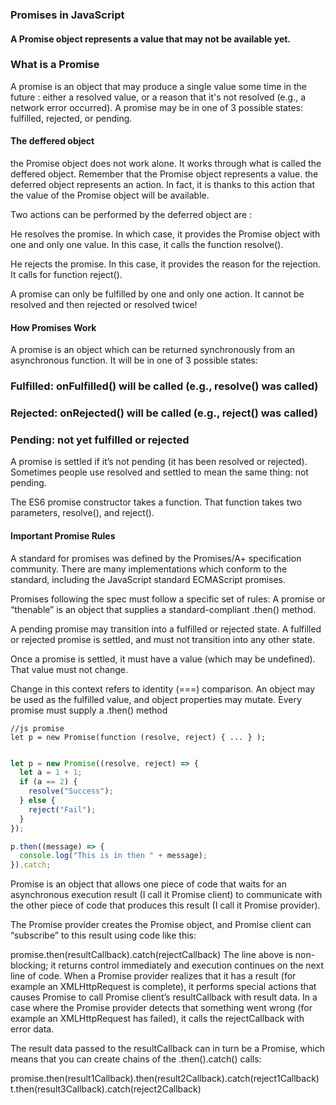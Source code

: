 ### Promises in JavaScript

#### A Promise object represents a value that may not be available yet.

### What is a Promise

A promise is an object that may produce a single value some time in the future : either a resolved value, or a reason that it's not resolved (e.g., a network error occurred). A promise may be in one of 3 possible states: fulfilled, rejected, or pending.

#### The deffered object

the Promise object does not work alone. It works through what is called the deffered object. Remember that the Promise object represents a value. the deferred object represents an action. In fact, it is thanks to this action that the value of the Promise object will be available.

Two actions can be performed by the deferred object are :

He resolves the promise. In which case, it provides the Promise object with one and only one value. In this case, it calls the function resolve().

He rejects the promise. In this case, it provides the reason for the rejection. It calls for function reject().

A promise can only be fulfilled by one and only one action. It cannot be resolved and then rejected or resolved twice!

#### How Promises Work

A promise is an object which can be returned synchronously from an asynchronous function. It will be in one of 3 possible states:

### Fulfilled: onFulfilled() will be called (e.g., resolve() was called)

### Rejected: onRejected() will be called (e.g., reject() was called)

### Pending: not yet fulfilled or rejected

A promise is settled if it’s not pending (it has been resolved or rejected). Sometimes people use resolved and settled to mean the same thing: not pending.

The ES6 promise constructor takes a function. That function takes two parameters, resolve(), and reject().

#### Important Promise Rules

A standard for promises was defined by the Promises/A+ specification community. There are many implementations which conform to the standard, including the JavaScript standard ECMAScript promises.

Promises following the spec must follow a specific set of rules:
A promise or “thenable” is an object that supplies a standard-compliant .then() method.

A pending promise may transition into a fulfilled or rejected state.
A fulfilled or rejected promise is settled, and must not transition into any other state.

Once a promise is settled, it must have a value (which may be undefined). That value must not change.

Change in this context refers to identity (===) comparison. An object may be used as the fulfilled value, and object properties may mutate.
Every promise must supply a .then() method

```javascript
//js promise 
let p = new Promise(function (resolve, reject) { ... } );

```

```javascript

let p = new Promise((resolve, reject) => {
  let a = 1 + 1;
  if (a == 2) {
    resolve("Success");
  } else {
    reject("Fail");
  }
});

p.then((message) => {
  console.log("This is in then " + message);
}).catch;
```

Promise is an object that allows one piece of code that waits for an asynchronous execution result (I call it Promise client) to communicate with the other piece of code that produces this result (I call it Promise provider).

The Promise provider creates the Promise object, and Promise client can “subscribe” to this result using code like this:

promise.then(resultCallback).catch(rejectCallback)
The line above is non-blocking; it returns control immediately and execution continues on the next line of code. When a Promise provider realizes that it has a result (for example an XMLHttpRequest is complete), it performs special actions that causes Promise to call Promise client’s resultCallback with result data. In a case where the Promise provider detects that something went wrong (for example an XMLHttpRequest has failed), it calls the rejectCallback with error data.

The result data passed to the resultCallback can in turn be a Promise, which means that you can create chains of the .then().catch() calls:

promise.then(result1Callback).then(result2Callback).catch(reject1Callback)
t.then(result3Callback).catch(reject2Callback)
